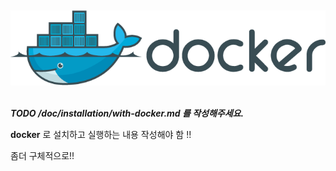 
<br /><center><img src="/doc/installation/resource/docker_logo.png"></center><br />


***TODO /doc/installation/with-docker.md 를 작성해주세요.***

**docker** 로 설치하고 실행하는 내용 작성해야 함 !!

좀더 구체적으로!!
